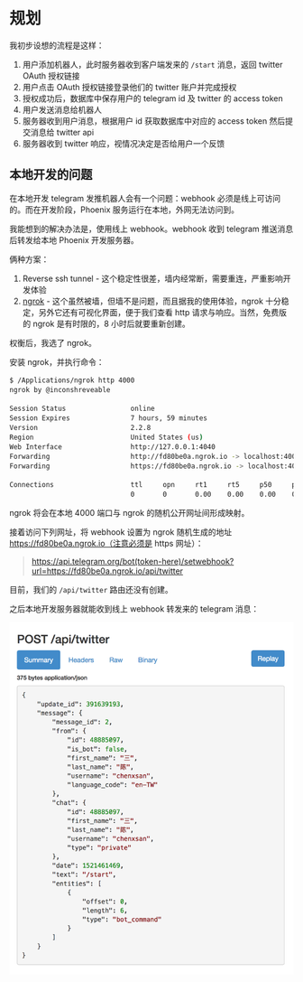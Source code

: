 # 规划

我初步设想的流程是这样：

1.  用户添加机器人，此时服务器收到客户端发来的 `/start` 消息，返回 twitter OAuth 授权链接
2.  用户点击 OAuth 授权链接登录他们的 twitter 账户并完成授权
3.  授权成功后，数据库中保存用户的 telegram id 及 twitter 的 access token
4.  用户发送消息给机器人
5.  服务器收到用户消息，根据用户 id 获取数据库中对应的 access token 然后提交消息给 twitter api
6.  服务器收到 twitter 响应，视情况决定是否给用户一个反馈

## 本地开发的问题

在本地开发 telegram 发推机器人会有一个问题：webhook 必须是线上可访问的。而在开发阶段，Phoenix 服务运行在本地，外网无法访问到。

我能想到的解决办法是，使用线上 webhook。webhook 收到 telegram 推送消息后转发给本地 Phoenix 开发服务器。

俩种方案：

1.  Reverse ssh tunnel - 这个稳定性很差，墙内经常断，需要重连，严重影响开发体验
2.  [ngrok](https://github.com/inconshreveable/ngrok) - 这个虽然被墙，但墙不是问题，而且据我的使用体验，ngrok 十分稳定，另外它还有可视化界面，便于我们查看 http 请求与响应。当然，免费版的 ngrok 是有时限的，8 小时后就要重新创建。

权衡后，我选了 ngrok。

安装 ngrok，并执行命令：

```sh
$ /Applications/ngrok http 4000
ngrok by @inconshreveable                                                                                                                                       (Ctrl+C to quit)

Session Status                online
Session Expires               7 hours, 59 minutes
Version                       2.2.8
Region                        United States (us)
Web Interface                 http://127.0.0.1:4040
Forwarding                    http://fd80be0a.ngrok.io -> localhost:4000
Forwarding                    https://fd80be0a.ngrok.io -> localhost:4000

Connections                   ttl     opn     rt1     rt5     p50     p90
                              0       0       0.00    0.00    0.00    0.00
```

ngrok 将会在本地 4000 端口与 ngrok 的随机公开网址间形成映射。

接着访问下列网址，将 webhook 设置为 ngrok 随机生成的地址 https://fd80be0a.ngrok.io（注意必须是 https 网址）：

> https://api.telegram.org/bot(token-here)/setwebhook?url=https://fd80be0a.ngrok.io/api/twitter

目前，我们的 `/api/twitter` 路由还没有创建。

之后本地开发服务器就能收到线上 webhook 转发来的 telegram 消息：

![ngrok web interface](./ngrok-web-interface.png)
